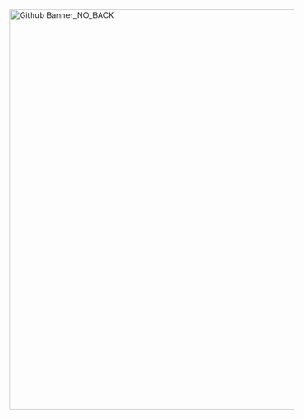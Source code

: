 <img width="1584" height="708" alt="Github Banner_NO_BACK" src="https://github.com/user-attachments/assets/bfcbb63c-bb30-4e8c-954d-aee4224005db" />
